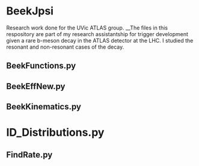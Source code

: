 # BeekJpsi
Research work done for the UVic ATLAS group.
__The files in this respository are part of my research assistantship for trigger development given a rare b-meson decay in the ATLAS detector at the LHC. I studied the resonant and non-resonant cases of the decay.

## BeekFunctions.py

## BeekEffNew.py

## BeekKinematics.py

# ID_Distributions.py

## FindRate.py
